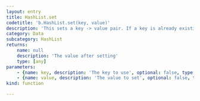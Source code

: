 ```yaml
---
layout: entry
title: HashList.set
codetitle: 'b.HashList.set(key, value)'
description: 'This sets a key -> value pair. If a key is already existing, the value will be updated. Please note that Functions are currently not supported as values.'
category: Data
subcategory: HashList
returns:
    name: null
    description: 'The value after setting'
    type: [any]
parameters:
    - {name: key, description: 'The key to use', optional: false, type: [any]}
    - {name: value, description: 'The value to set', optional: false, type: [any]}
kind: function

---
```


